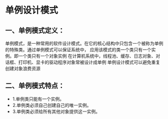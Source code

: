 # 单例设计模式
## 一、单例模式定义：
单例模式，是一种常用的软件设计模式。在它的核心结构中只包含一个被称为单例的特殊类。通过单例模式可以保证系统中，
应用该模式的类一个类只有一个实例。即一个类只有一个对象实例
在计算机系统中，线程池、缓存、日志对象、对话框、打印机、显卡的驱动程序对象常被设计成单例
单例设计模式可以避免重复创建对象浪费资源
## 二、单例模式特点：
- 1.单例类只能有一个实例。
- 2.单例类必须自己创建自己的唯一实例。
- 3.单例类必须给所有其他对象提供这一实例。

